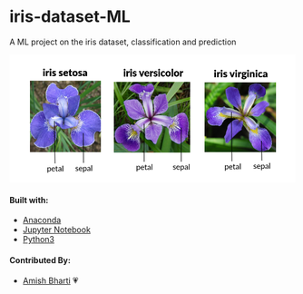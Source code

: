 # iris-dataset-ML
A ML project on the iris dataset, classification and prediction

![Image of iris species](https://github.com/amish1999/iris-dataset-ML/blob/master/iris-species.png)

#### Built with:
- [Anaconda](https://www.anaconda.com/distribution/)
- [Jupyter Notebook](https://jupyter.org/)
- [Python3](https://www.python.org/download/releases/3.0/)

#### Contributed By:
- [Amish Bharti](https://github.com/amish1999) 💗
